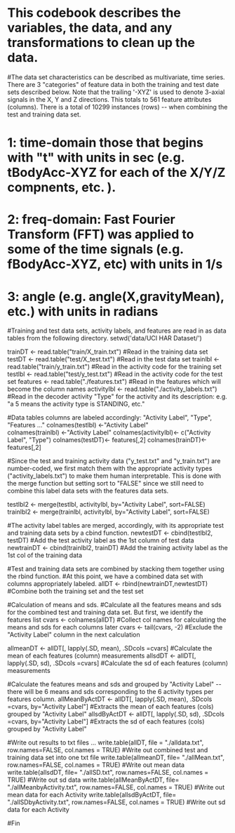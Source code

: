 # This codebook describes the variables, the data, and any transformations to clean up the data.

#The data set characteristics can be described as multivariate, time series. There are 3 "categories" of feature data in both the training and test date sets described below. Note that the trailing '-XYZ' is used to denote 3-axial signals in the X, Y and Z directions. This totals to 561 feature attributes (columns). There is a total of 10299 instances (rows) -- when combining the test and training data set. 
# 1: time-domain those that begins with "t" with units in sec (e.g. tBodyAcc-XYZ for each of the X/Y/Z compnents, etc. ). 
# 2: freq-domain: Fast Fourier Transform (FFT) was applied to some of the time signals (e.g. fBodyAcc-XYZ, etc) with units in 1/s 
# 3: angle (e.g. angle(X,gravityMean), etc.) with units in radians


#Training and test data sets, activity labels, and features are read in as data tables from the following directory.
setwd('data/UCI HAR Dataset/')

trainDT <- read.table("train/X_train.txt")   #Read in the training data set
testDT <- read.table("test/X_test.txt")      #Read in the test data set
trainlbl <- read.table("train/y_train.txt")  #Read in the activity code for the training set
testlbl <- read.table("test/y_test.txt")     #Read in the activity code for the test set
features <- read.table("./features.txt")     #Read in the features which will become the column names 
activitylbl <- read.table("./activity_labels.txt") #Read in the decoder activity "Type" for the activity and its description: e.g. "a 5 means the activity type is STANDING, etc."

#Data tables columns are labeled accordingly: "Activity Label", "Type", "Features ..."
colnames(testlbl) <-"Activity Label"  
colnames(trainlbl) <-"Activity Label"
colnames(activitylbl)<- c("Activity Label", "Type")
colnames(testDT)<- features[,2]
colnames(trainDT)<- features[,2]

#Since the test and training activity data ("y_test.txt" and "y_train.txt") are number-coded, we first match them with the appropriate activity types ("activity_labels.txt") to make them human interpretable. This is done with the merge function but setting sort to "FALSE" since we still need to combine this label data sets with the features data sets. 

testlbl2 <- merge(testlbl, activitylbl, by="Activity Label", sort=FALSE)
trainlbl2 <- merge(trainlbl, activitylbl, by="Activity Label", sort=FALSE)


#The activity label tables are merged, accordingly, with its appropriate test and training data sets by a cbind function.
newtestDT <- cbind(testlbl2, testDT)         #Add the test activity label as the 1st column of test data
newtrainDT <- cbind(trainlbl2, trainDT)      #Add the training activity label as the 1st col of the training data

#Test and training data sets are combined by stacking them together using the rbind function. 
#At this point, we have a combined data set with columns appropriately labeled.
allDT <- rbind(newtrainDT,newtestDT)        #Combine both the training set and the test set

#Calculation of means and sds.
#Calculate all the features means and sds for the combined test and training data set. But first, we identify the features list
cvars <- colnames(allDT)                    #Collect col names for calculating the means and sds for each columns later 
cvars <- tail(cvars, -2)                    #Exclude the "Activity Label" column in the next calculation

allmeanDT <- allDT[, lapply(.SD, mean), .SDcols =cvars]         #Calculate the mean of each features (column) measurements
allsdDT   <- allDT[, lapply(.SD, sd), .SDcols =cvars]           #Calculate the sd of each features (column) measurements

#Calculate the features means and sds and grouped by "Activity Label" -- there will be 6 means and sds corresponding to the 6 activity types per features column. 
allMeanByActDT <- allDT[, lapply(.SD, mean), .SDcols =cvars, by="Activity Label"]         #Extracts the mean of each features (cols) grouped by "Activity Label"
allsdByActDT   <- allDT[, lapply(.SD, sd), .SDcols =cvars, by="Activity Label"]           #Extracts the sd of each features (cols) grouped by "Activity Label"


#Write out results to txt files ...
write.table(allDT, file = "./alldata.txt", row.names=FALSE, col.names = TRUE)                #Write out combined test and training data set into one txt file
write.table(allmeanDT, file= "./allMean.txt", row.names=FALSE, col.names = TRUE)   #Write out mean data
write.table(allsdDT, file= "./allSD.txt", row.names=FALSE, col.names = TRUE)       #Write out sd data
write.table(allMeanByActDT, file= "./allMeanbyActivity.txt", row.names=FALSE, col.names = TRUE)   #Write out mean data for each Activity
write.table(allsdByActDT, file= "./allSDbyActivity.txt", row.names=FALSE, col.names = TRUE)       #Write out sd data for each Activity

#Fin


